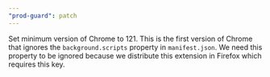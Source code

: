 ```yaml
---
"prod-guard": patch
---
```


Set minimum version of Chrome to 121. This is the first version of Chrome that ignores the `background.scripts` property in `manifest.json`. We need this property to be ignored because we distribute this extension in Firefox which requires this key.
